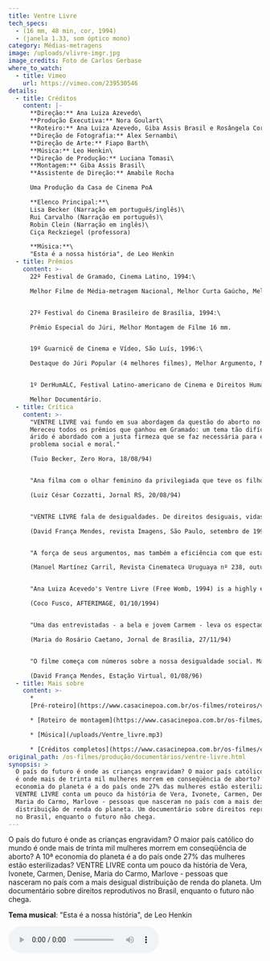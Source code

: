```yaml
---
title: Ventre Livre
tech_specs:
  - (16 mm, 48 min, cor, 1994)
  - (janela 1.33, som óptico mono)
category: Médias-metragens
image: /uploads/vlivre-imgr.jpg
image_credits: Foto de Carlos Gerbase
where_to_watch:
  - title: Vimeo
    url: https://vimeo.com/239530546
details:
  - title: Créditos
    content: |-
      **Direção:** Ana Luiza Azevedo\
      **Produção Executiva:** Nora Goulart\
      **Roteiro:** Ana Luiza Azevedo, Giba Assis Brasil e Rosângela Cortinhas\
      **Direção de Fotografia:** Alex Sernambi\
      **Direção de Arte:** Fiapo Barth\
      **Música:** Leo Henkin\
      **Direção de Produção:** Luciana Tomasi\
      **Montagem:** Giba Assis Brasil\
      **Assistente de Direção:** Amabile Rocha

      Uma Produção da Casa de Cinema PoA

      **Elenco Principal:**\
      Lisa Becker (Narração em português/inglês)\
      Rui Carvalho (Narração em português)\
      Robin Clein (Narração em inglês)\
      Ciça Reckziegel (professora)

      **Música:**\
      "Esta é a nossa história", de Leo Henkin
  - title: Prêmios
    content: >-
      22º Festival de Gramado, Cinema Latino, 1994:\

      Melhor Filme de Média-metragem Nacional, Melhor Curta Gaúcho, Melhor Montagem de Curta Gaúcho, Melhor Roteiro de Curta Gaúcho.


      27º Festival do Cinema Brasileiro de Brasília, 1994:\

      Prêmio Especial do Júri, Melhor Montagem de Filme 16 mm.


      19º Guarnicê de Cinema e Vídeo, São Luís, 1996:\

      Destaque do Júri Popular (4 melhores filmes), Melhor Argumento, Melhor Roteiro.


      1º DerHumALC, Festival Latino-americano de Cinema e Direitos Humanos, Buenos Aires, 1997:\

      Melhor Documentário.
  - title: Crítica
    content: >-
      "VENTRE LIVRE vai fundo em sua abordagem da questão do aborto no Brasil.
      Mereceu todos os prêmios que ganhou em Gramado: um tema tão difícil quanto
      árido é abordado com a justa firmeza que se faz necessária para encarar um
      problema social e moral."

      (Tuio Becker, Zero Hora, 18/08/94)


      "Ana filma com o olhar feminino da privilegiada que teve os filhos que quis e com a compaixão da artista solidária e sensível. Um filme para ser visto e revisto na TV, nas escolas, nos centros comunitários, nas ruas e nas praças. Vê-lo é um dever cívico."

      (Luiz César Cozzatti, Jornal RS, 20/08/94)


      "VENTRE LIVRE fala de desigualdades. De direitos desiguais, vidas desiguais, entre ricos e pobres, entre homens e mulheres. Apresenta números e estatísticas, assume um discurso, mas não é retórico, nunca. Ana Luiza e seus co-roteiristas (...) tiveram a coragem de acreditar no seu tema. Não enfeitaram nada, apenas souberam ver e ouvir. E são visíveis, plano a plano, o carinho e a indignação com que o filme foi feito. É essa a sua força."

      (David França Mendes, revista Imagens, São Paulo, setembro de 1994)


      "A força de seus argumentos, mas também a eficiência com que estabelece a comunicação com o espectador, explicam por que este filme (...) obteve o primeiro prêmio em seu gênero no Festival Latino de Gramado, este ano. Mais que simplesmente dar opinião, procura transmitir uma convicção, uma vivência. Há uma tomada de posição comunicada claramente, como um ato de decisão e portanto com resultados políticos ativos. É justamente esse caráter que faz tão respeitável e necessário o resultado."

      (Manuel Martínez Carril, Revista Cinemateca Uruguaya nº 238, outubro de 1994)


      "Ana Luiza Acevedo's Ventre Livre (Free Womb, 1994) is a highly engaging documentary about a subject too easy to pontificate about -- women's health and reproductive rights in the world's most populated Catholic country. Acevedo manages to convey vital information with intelligence and good humor, playing off documentary conventions instead of being trapped by them. In addition, the outstanding editing skills of Casa de Cinema's Giba de Assis Brasil shine in this film."

      (Coco Fusco, AFTERIMAGE, 01/10/1994)


      "Uma das entrevistadas - a bela e jovem Carmem - leva os espectadores à mais pura emoção. Mãe solteira, bem jovenzinha, doou o filho a desconhecidos. Na parte final de VENTRE LIVRE, a vemos de novo com o ventre ocupado por outra gravidez solitária. O pai, outro, tirou o corpo fora."

      (Maria do Rosário Caetano, Jornal de Brasília, 27/11/94)


      "O filme começa com números sobre a nossa desigualdade social. Mas não pára nos números. É preciso entender, muito profundamente, que cada número nessas estatísticas é um ser humano como você. Ventre livre é um filme capaz de comunicar isso, com talento. É bom cinema, porque é justo."

      (David França Mendes, Estação Virtual, 01/08/96)
  - title: Mais sobre
    content: >-
      *
      [Pré-roteiro](https://www.casacinepoa.com.br/os-filmes/roteiros/ventre-livre-pré-roteiro.html)

      * [Roteiro de montagem](https://www.casacinepoa.com.br/os-filmes/roteiros/ventre-livre-roteiro-de-montagem.html)

      * [Música](/uploads/Ventre_livre.mp3)

      * [Créditos completos](https://www.casacinepoa.com.br/os-filmes/créditos/ventre-livre.html)
original_path: /os-filmes/produção/documentários/ventre-livre.html
synopsis: >
  O país do futuro é onde as crianças engravidam? O maior país católico do mundo
  é onde mais de trinta mil mulheres morrem em conseqüência de aborto? A 10ª
  economia do planeta é a do país onde 27% das mulheres estão esterilizadas?
  VENTRE LIVRE conta um pouco da história de Vera, Ivonete, Carmen, Denise,
  Maria do Carmo, Marlove - pessoas que nasceram no país com a mais desigual
  distribuição de renda do planeta. Um documentário sobre direitos reprodutivos
  no Brasil, enquanto o futuro não chega.
---
```

O país do futuro é onde as crianças engravidam? O maior país católico do mundo é onde mais de trinta mil mulheres morrem em conseqüência de aborto? A 10ª economia do planeta é a do país onde 27% das mulheres estão esterilizadas? VENTRE LIVRE conta um pouco da história de Vera, Ivonete, Carmen, Denise, Maria do Carmo, Marlove - pessoas que nasceram no país com a mais desigual distribuição de renda do planeta. Um documentário sobre direitos reprodutivos no Brasil, enquanto o futuro não chega.

**Tema musical**: "Esta é a nossa história", de Leo Henkin

<audio src="//www.casacinepoa.com.br/uploads/ventre_livre.mp3" controls />